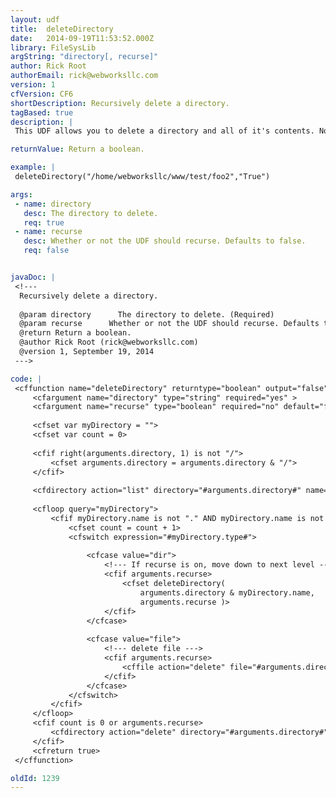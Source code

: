 ```yaml
---
layout: udf
title:  deleteDirectory
date:   2014-09-19T11:53:52.000Z
library: FileSysLib
argString: "directory[, recurse]"
author: Rick Root
authorEmail: rick@webworksllc.com
version: 1
cfVersion: CF6
shortDescription: Recursively delete a directory.
tagBased: true
description: |
 This UDF allows you to delete a directory and all of it's contents. Note - in CFMX7, this UDF is not necessary.

returnValue: Return a boolean.

example: |
 deleteDirectory("/home/webworksllc/www/test/foo2","True")

args:
 - name: directory
   desc: The directory to delete.
   req: true
 - name: recurse
   desc: Whether or not the UDF should recurse. Defaults to false.
   req: false


javaDoc: |
 <!---
  Recursively delete a directory.
  
  @param directory      The directory to delete. (Required)
  @param recurse      Whether or not the UDF should recurse. Defaults to false. (Optional)
  @return Return a boolean. 
  @author Rick Root (rick@webworksllc.com) 
  @version 1, September 19, 2014 
 --->

code: |
 <cffunction name="deleteDirectory" returntype="boolean" output="false">
     <cfargument name="directory" type="string" required="yes" >
     <cfargument name="recurse" type="boolean" required="no" default="false">
     
     <cfset var myDirectory = "">
     <cfset var count = 0>
 
     <cfif right(arguments.directory, 1) is not "/">
         <cfset arguments.directory = arguments.directory & "/">
     </cfif>
     
     <cfdirectory action="list" directory="#arguments.directory#" name="myDirectory">
 
     <cfloop query="myDirectory">
         <cfif myDirectory.name is not "." AND myDirectory.name is not "..">
             <cfset count = count + 1>
             <cfswitch expression="#myDirectory.type#">
             
                 <cfcase value="dir">
                     <!--- If recurse is on, move down to next level --->
                     <cfif arguments.recurse>
                         <cfset deleteDirectory(
                             arguments.directory & myDirectory.name,
                             arguments.recurse )>
                     </cfif>
                 </cfcase>
                 
                 <cfcase value="file">
                     <!--- delete file --->
                     <cfif arguments.recurse>
                         <cffile action="delete" file="#arguments.directory##myDirectory.name#">
                     </cfif>
                 </cfcase>            
             </cfswitch>
         </cfif>
     </cfloop>
     <cfif count is 0 or arguments.recurse>
         <cfdirectory action="delete" directory="#arguments.directory#">
     </cfif>
     <cfreturn true>
 </cffunction>

oldId: 1239
---
```


